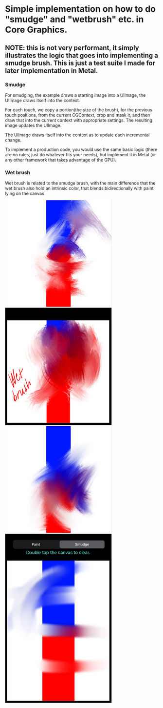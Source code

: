 # Simple implementation on how to do "smudge" and "wetbrush" etc. in Core Graphics.

## NOTE: this is not very performant, it simply illustrates the logic that goes into implementing a smudge brush. This is just a test suite I made for later implementation in Metal.

### **Smudge**

For smudging, the example draws a starting image into a UIImage, the UIImage draws itself into the context.

For each touch, we copy a portion(the size of the brush), for the previous touch positions, from the current CGContext, crop and mask it, and then draw that into the current context with appropriate settings. The resulting image updates the UIImage.

The UIImage draws itself into the context as to update each incremental change.

To implement a production code, you would use the same basic logic (there are no rules, just do whatever fits your needs), but implement it in Metal (or any other framework that takes advantage of the GPU).

### **Wet brush**

Wet brush is related to the smudge brush, with the main difference that the wet brush also hold an intrinsic color, that blends bidirectionally with paint lying on the canvas

<img src="images/screenshot3.PNG" width="350"/>
<img src="images/screenshot_wet.PNG" width="350"/>
<img src="images/screenshot4.PNG" width="350"/>
<img src="images/screenshot2.PNG" width="350"/>


